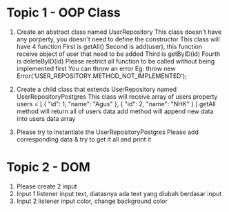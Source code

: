 # Topic 1 - OOP Class

1. Create an abstract class named UserRepository
   This class doesn't have any porperty, you doesn't need to define the constructor
   This class will have 4 function
   First is getAll()
   Second is add(user), this function receive object of user that need to be added
   Third is getByID(id)
   Fourth is deleteByID(id)
   Please restrict all function to be called without being implemented first
   You can throw an error
   Eg: throw new Error('USER_REPOSITORY.METHOD_NOT_IMPLEMENTED');

2. Create a child class that extends UserRepository named UserRepositoryPostgres
   This class will receive array of users property
   users = [
   {
   "id": 1,
   "name": "Agus"
   },
   {
   "id": 2,
   "name": "NHK"
   }
   ]
   getAll method will return all of users data
   add method will append new data into users data array

3. Please try to instantiate the UserRepositoryPostgres
   Please add corresponding data & try to get it all and print it

<!-- Clue: you can use filter & map for manipulating users data -->

# Topic 2 - DOM

1. Please create 2 input
2. Input 1 listener input text, diatasnya ada text yang diubah berdasar input
3. Input 2 listener input color, change background color
